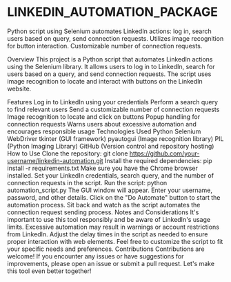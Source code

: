 # LINKEDIN_AUTOMATION_PACKAGE
Python script using Selenium automates LinkedIn actions: log in, search users based on query, send connection requests. Utilizes image recognition for button interaction. Customizable number of connection requests.

Overview
This project is a Python script that automates LinkedIn actions using the Selenium library. It allows users to log in to LinkedIn, search for users based on a query, and send connection requests. The script uses image recognition to locate and interact with buttons on the LinkedIn website.

Features
Log in to LinkedIn using your credentials
Perform a search query to find relevant users
Send a customizable number of connection requests
Image recognition to locate and click on buttons
Popup handling for connection requests
Warns users about excessive automation and encourages responsible usage
Technologies Used
Python
Selenium WebDriver
tkinter (GUI framework)
pyautogui (Image recognition library)
PIL (Python Imaging Library)
GitHub (Version control and repository hosting)
How to Use
Clone the repository: git clone https://github.com/your-username/linkedin-automation.git
Install the required dependencies: pip install -r requirements.txt
Make sure you have the Chrome browser installed.
Set your LinkedIn credentials, search query, and the number of connection requests in the script.
Run the script: python automation_script.py
The GUI window will appear. Enter your username, password, and other details.
Click on the "Do Automate" button to start the automation process.
Sit back and watch as the script automates the connection request sending process.
Notes and Considerations
It's important to use this tool responsibly and be aware of LinkedIn's usage limits.
Excessive automation may result in warnings or account restrictions from LinkedIn.
Adjust the delay times in the script as needed to ensure proper interaction with web elements.
Feel free to customize the script to fit your specific needs and preferences.
Contributions
Contributions are welcome! If you encounter any issues or have suggestions for improvements, please open an issue or submit a pull request. Let's make this tool even better together!
